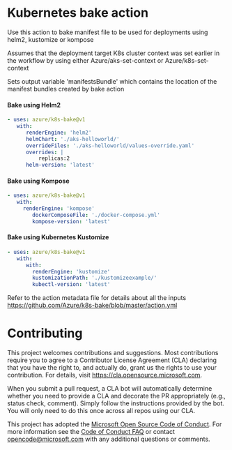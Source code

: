 # Kubernetes bake action
Use this action to bake manifest file to be used for deployments using helm2, kustomize or kompose

Assumes that the deployment target K8s cluster context was set earlier in the workflow by using either Azure/aks-set-context or Azure/k8s-set-context 

Sets output variable 'manifestsBundle' which contains the location of the manifest bundles created by bake action

#### Bake using Helm2
```yaml
- uses: azure/k8s-bake@v1
   with:
      renderEngine: 'helm2'
      helmChart: './aks-helloworld/' 
      overrideFiles: './aks-helloworld/values-override.yaml'
      overrides: |     
          replicas:2
      helm-version: 'latest' 
```

#### Bake using Kompose
```yaml
- uses: azure/k8s-bake@v1
   with:
     renderEngine: 'kompose'
        dockerComposeFile: './docker-compose.yml'
        kompose-version: 'latest'     
```

#### Bake using Kubernetes Kustomize
```yaml
- uses: azure/k8s-bake@v1
   with:
      with:
        renderEngine: 'kustomize'
        kustomizationPath: './kustomizeexample/'
        kubectl-version: 'latest'
```
Refer to the action metadata file for details about all the inputs https://github.com/Azure/k8s-bake/blob/master/action.yml

# Contributing

This project welcomes contributions and suggestions.  Most contributions require you to agree to a
Contributor License Agreement (CLA) declaring that you have the right to, and actually do, grant us
the rights to use your contribution. For details, visit https://cla.opensource.microsoft.com.

When you submit a pull request, a CLA bot will automatically determine whether you need to provide
a CLA and decorate the PR appropriately (e.g., status check, comment). Simply follow the instructions
provided by the bot. You will only need to do this once across all repos using our CLA.

This project has adopted the [Microsoft Open Source Code of Conduct](https://opensource.microsoft.com/codeofconduct/).
For more information see the [Code of Conduct FAQ](https://opensource.microsoft.com/codeofconduct/faq/) or
contact [opencode@microsoft.com](mailto:opencode@microsoft.com) with any additional questions or comments.

